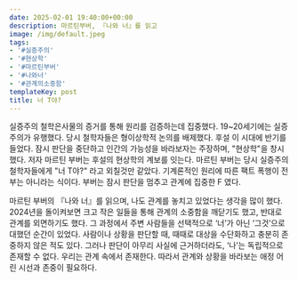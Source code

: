 ```yaml
---
date: 2025-02-01 19:40:00+00:00
description: 마르틴부버, 『나와 너』를 읽고
image: /img/default.jpeg
tags:
- '#실증주의'
- '#현상학'
- '#마르틴부버'
- '#나와너'
- '#관계의소중함'
templateKey: post
title: 너 T야?
---
```


실증주의 철학은사물의 증거를 통해 원리를 검증하는데 집중했다. 19~20세기에는 실증주의가 유행했다. 당시 철학자들은 형이상학적 논의를 배제했다. 후설 이 시대에 반기를 들었다. 잠시 판단을 중단하고 인간의 가능성을 바라보자는 주장하며, "현상학"을 창시했다.  저자 마르틴 부버는 후설의 현상학의 계보를 잇는다. 마르틴 부버는 당시 실증주의 철학자들에게 "너 T야?" 라고 외칠것만 같았다. 기계론적인 원리에 따른 팩트 폭행이 전부는 아니라는 식이다. 부버는 잠시 판단을 멈추고 관계에 집중한 F 였다.

마르틴 부버의 『나와 너』를 읽으며, 나도 관계를 놓치고 있었다는 생각을 많이 했다. 2024년을 돌이켜보면 크고 작은 일들을 통해 관계의 소중함을 깨닫기도 했고, 반대로 관계를 외면하기도 했다. 그 과정에서 주변 사람들을 선택적으로 ‘너’가 아닌 ‘그것’으로 대했던 순간이 있었다. 사람이나 상황을 판단할 때, 때때로 대상을 수단화하고 충분히 존중하지 않은 적도 있다. 그러나 판단이 아무리 사실에 근거하더라도, ‘나’는 독립적으로 존재할 수 없다. 우리는 관계 속에서 존재한다. 따라서 관계와 상황을 바라보는 애정 어린 시선과 존중이 필요하다.